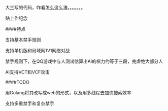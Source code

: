 大三写的代码，咋看怎么这么渣。。。。。。。

贴上作纪念




####特点

支持基本禁手规则

支持单机版和局域网1V1网络对战

禁手规则下，在QQ游戏中与人测试估算出AI的棋力约等于三段，完虐绝大部分人

AI支持VCT和VCF攻击



####TODO

用Golang将其改写成web的形式，以及用多线程去加快搜索效率

支持多重禁手和复杂禁手
